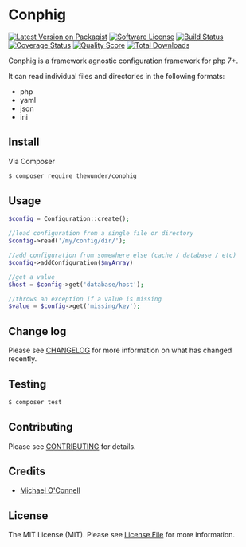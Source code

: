 # Conphig

[![Latest Version on Packagist][ico-version]][link-packagist]
[![Software License][ico-license]](LICENSE.md)
[![Build Status][ico-travis]][link-travis]
[![Coverage Status][ico-coverage]][link-coverage]
[![Quality Score][ico-code-quality]][link-code-quality]
[![Total Downloads][ico-downloads]][link-downloads]

Conphig is a framework agnostic configuration framework for php 7+. 

It can read individual files and directories in the following formats:

- php
- yaml
- json
- ini

## Install

Via Composer

``` bash
$ composer require thewunder/conphig
```

## Usage

``` php
$config = Configuration::create();

//load configuration from a single file or directory
$config->read('/my/config/dir/');

//add configuration from somewhere else (cache / database / etc)
$config->addConfiguration($myArray)

//get a value
$host = $config->get('database/host');

//throws an exception if a value is missing
$value = $config->get('missing/key');

```

## Change log

Please see [CHANGELOG](CHANGELOG.md) for more information on what has changed recently.

## Testing

``` bash
$ composer test
```

## Contributing

Please see [CONTRIBUTING](CONTRIBUTING.md) for details.

## Credits

- [Michael O'Connell][link-author]

## License

The MIT License (MIT). Please see [License File](LICENSE.md) for more information.

[ico-version]: https://img.shields.io/packagist/v/thewunder/conphig.svg?style=flat-square
[ico-license]: https://img.shields.io/badge/license-MIT-brightgreen.svg?style=flat-square
[ico-travis]: https://img.shields.io/travis/thewunder/conphig/master.svg?style=flat-square
[ico-coverage]: https://coveralls.io/repos/github/thewunder/conphig/badge.svg?branch=master
[ico-code-quality]: https://img.shields.io/scrutinizer/g/thewunder/conphig.svg?style=flat-square
[ico-downloads]: https://img.shields.io/packagist/dt/thewunder/conphig.svg?style=flat-square

[link-packagist]: https://packagist.org/packages/thewunder/conphig
[link-travis]: https://travis-ci.org/thewunder/conphig
[link-coverage]: https://coveralls.io/github/thewunder/conphig?branch=master
[link-code-quality]: https://scrutinizer-ci.com/g/thewunder/conphig
[link-downloads]: https://packagist.org/packages/thewunder/conphig
[link-author]: https://github.com/thewunder
[link-contributors]: ../../contributors

